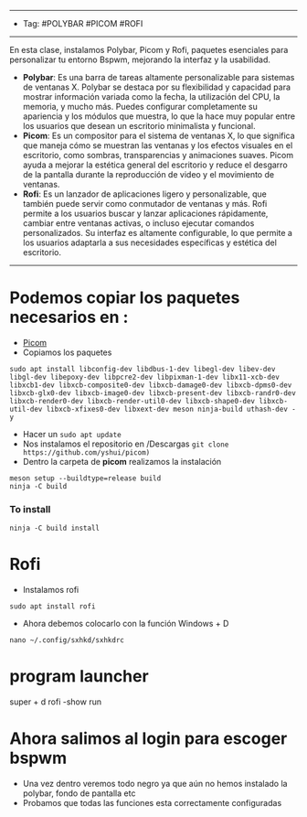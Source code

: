 
----
- Tag: #POLYBAR #PICOM #ROFI
------
En esta clase, instalamos Polybar, Picom y Rofi, paquetes esenciales para personalizar tu entorno Bspwm, mejorando la interfaz y la usabilidad.

- **Polybar**: Es una barra de tareas altamente personalizable para sistemas de ventanas X. Polybar se destaca por su flexibilidad y capacidad para mostrar información variada como la fecha, la utilización del CPU, la memoria, y mucho más. Puedes configurar completamente su apariencia y los módulos que muestra, lo que la hace muy popular entre los usuarios que desean un escritorio minimalista y funcional.
- **Picom**: Es un compositor para el sistema de ventanas X, lo que significa que maneja cómo se muestran las ventanas y los efectos visuales en el escritorio, como sombras, transparencias y animaciones suaves. Picom ayuda a mejorar la estética general del escritorio y reduce el desgarro de la pantalla durante la reproducción de video y el movimiento de ventanas.
- **Rofi**: Es un lanzador de aplicaciones ligero y personalizable, que también puede servir como conmutador de ventanas y más. Rofi permite a los usuarios buscar y lanzar aplicaciones rápidamente, cambiar entre ventanas activas, o incluso ejecutar comandos personalizados. Su interfaz es altamente configurable, lo que permite a los usuarios adaptarla a sus necesidades específicas y estética del escritorio.
----
# Podemos copiar los paquetes necesarios en :
- [Picom](https://github.com/yshui/picom)
- Copiamos los paquetes
```
sudo apt install libconfig-dev libdbus-1-dev libegl-dev libev-dev libgl-dev libepoxy-dev libpcre2-dev libpixman-1-dev libx11-xcb-dev libxcb1-dev libxcb-composite0-dev libxcb-damage0-dev libxcb-dpms0-dev libxcb-glx0-dev libxcb-image0-dev libxcb-present-dev libxcb-randr0-dev libxcb-render0-dev libxcb-render-util0-dev libxcb-shape0-dev libxcb-util-dev libxcb-xfixes0-dev libxext-dev meson ninja-build uthash-dev -y
```

- Hacer un ``sudo apt update`` 
- Nos instalamos el repositorio en /Descargas `git clone https://github.com/yshui/picom)` 
- Dentro la carpeta de **picom** realizamos la instalación 
```
meson setup --buildtype=release build
ninja -C build
```

### To install
```
ninja -C build install
```

# Rofi

- Instalamos rofi
```
sudo apt install rofi
```

- Ahora debemos colocarlo con la función Windows + D
```
nano ~/.config/sxhkd/sxhkdrc
```
# program launcher
super + d
        rofi -show run

# Ahora salimos al login para escoger bspwm
- Una vez dentro veremos todo negro ya que aún no hemos instalado la polybar, fondo de pantalla etc
- Probamos que todas las funciones esta correctamente configuradas
